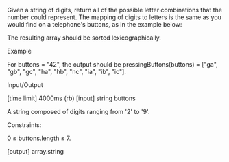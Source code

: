 Given a string of digits, return all of the possible letter combinations that the number 
could represent. The mapping of digits to letters is the same as you would find on a 
telephone's buttons, as in the example below:

The resulting array should be sorted lexicographically.

Example

For buttons = "42", the output should be
pressingButtons(buttons) = ["ga", "gb", "gc", "ha", "hb", "hc", "ia", "ib", "ic"].

Input/Output

[time limit] 4000ms (rb)
[input] string buttons

A string composed of digits ranging from '2' to '9'.

Constraints:

0 ≤ buttons.length ≤ 7.

[output] array.string
